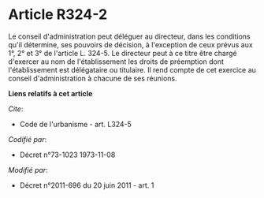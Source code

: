 # Article R324-2

Le conseil d'administration peut déléguer au directeur, dans les conditions qu'il détermine, ses pouvoirs de décision, à
l'exception de ceux prévus aux 1°, 2° et 3° de l'article L. 324-5. Le directeur peut à ce titre être chargé d'exercer au nom
de l'établissement les droits de préemption dont l'établissement est délégataire ou titulaire. Il rend compte de cet exercice
au conseil d'administration à chacune de ses réunions.

**Liens relatifs à cet article**

_Cite_:

  - Code de l'urbanisme - art. L324-5

_Codifié par_:

  - Décret n°73-1023 1973-11-08

_Modifié par_:

  - Décret n°2011-696 du 20 juin 2011 - art. 1
